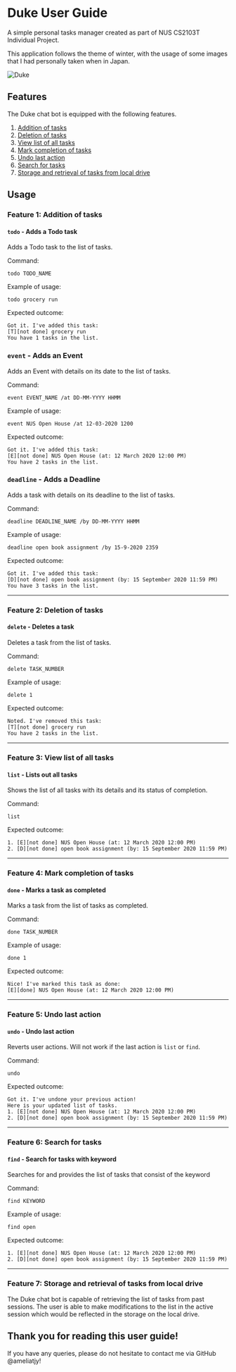 # Duke User Guide
A simple personal tasks manager created as part of NUS CS2103T Individual Project.

This application follows the theme of winter, with the usage of some images that I had personally taken when in Japan.

![Duke](./Ui.png)

## Features 
The Duke chat bot is equipped with the following features.
1. [Addition of tasks](#feature-1-addition-of-tasks)
2. [Deletion of tasks](#feature-2-deletion-of-tasks)
3. [View list of all tasks](#feature-3-view-list-of-all-tasks)
4. [Mark completion of tasks](#feature-4-mark-completion-of-tasks)
5. [Undo last action](#feature-5-undo-last-action)
6. [Search for tasks](#feature-6-search-for-tasks)
7. [Storage and retrieval of tasks from local drive](#feature-7-storage-and-retrieval-of-tasks-from-local-drive)

## Usage
### Feature 1: Addition of tasks
#### `todo` - Adds a Todo task

Adds a Todo task to the list of tasks.

Command:

    todo TODO_NAME

Example of usage: 

    todo grocery run

Expected outcome:

    Got it. I've added this task:
    [T][not done] grocery run
    You have 1 tasks in the list.
    
### `event` - Adds an Event

Adds an Event with details on its date to the list of tasks.

Command:

    event EVENT_NAME /at DD-MM-YYYY HHMM

Example of usage: 

    event NUS Open House /at 12-03-2020 1200

Expected outcome:

    Got it. I've added this task:
    [E][not done] NUS Open House (at: 12 March 2020 12:00 PM)
    You have 2 tasks in the list.

### `deadline` - Adds a Deadline

Adds a task with details on its deadline to the list of tasks.

Command:

    deadline DEADLINE_NAME /by DD-MM-YYYY HHMM

Example of usage: 

    deadline open book assignment /by 15-9-2020 2359

Expected outcome:

    Got it. I've added this task:
    [D][not done] open book assignment (by: 15 September 2020 11:59 PM)
    You have 3 tasks in the list.
___
### Feature 2: Deletion of tasks
#### `delete` - Deletes a task

Deletes a task from the list of tasks.

Command:

    delete TASK_NUMBER

Example of usage: 

    delete 1

Expected outcome:

    Noted. I've removed this task:
    [T][not done] grocery run
    You have 2 tasks in the list.
___
### Feature 3: View list of all tasks
#### `list` - Lists out all tasks

Shows the list of all tasks with its details and its status of completion.

Command:

    list

Expected outcome:

    1. [E][not done] NUS Open House (at: 12 March 2020 12:00 PM)
    2. [D][not done] open book assignment (by: 15 September 2020 11:59 PM)
___
### Feature 4: Mark completion of tasks
#### `done` - Marks a task as completed

Marks a task from the list of tasks as completed.

Command:

    done TASK_NUMBER

Example of usage: 

    done 1

Expected outcome:

    Nice! I've marked this task as done:
    [E][done] NUS Open House (at: 12 March 2020 12:00 PM)
___
### Feature 5: Undo last action
#### `undo` - Undo last action

Reverts user actions. Will not work if the last action is `list` or `find`.

Command:

    undo

Expected outcome:

    Got it. I've undone your previous action!
    Here is your updated list of tasks.
    1. [E][not done] NUS Open House (at: 12 March 2020 12:00 PM)
    2. [D][not done] open book assignment (by: 15 September 2020 11:59 PM)
___
### Feature 6: Search for tasks
#### `find` - Search for tasks with keyword

Searches for and provides the list of tasks that consist of the keyword

Command:

    find KEYWORD

Example of usage: 

    find open

Expected outcome:

    1. [E][not done] NUS Open House (at: 12 March 2020 12:00 PM)
    2. [D][not done] open book assignment (by: 15 September 2020 11:59 PM)
___
### Feature 7: Storage and retrieval of tasks from local drive
The Duke chat bot is capable of retrieving the list of tasks from past sessions. The user is able to make modifications
to the list in the active session which would be reflected in the storage on the local drive.

## Thank you for reading this user guide!
If you have any queries, please do not hesitate to contact me via GitHub @ameliatjy!